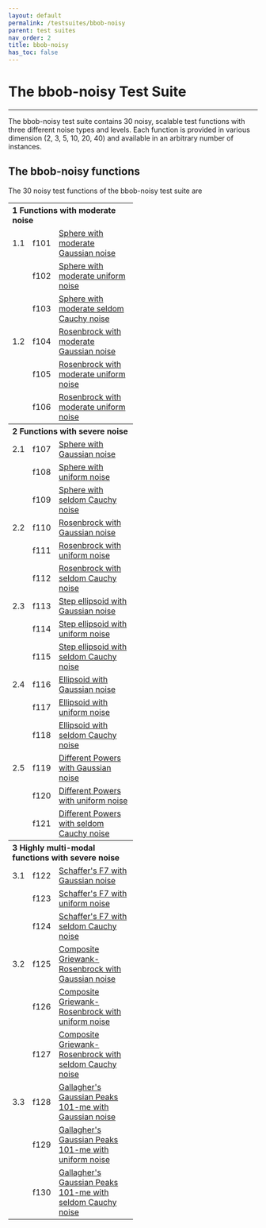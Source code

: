 ```yaml
---
layout: default
permalink: /testsuites/bbob-noisy
parent: test suites
nav_order: 2
title: bbob-noisy
has_toc: false
---
```



# The bbob-noisy Test Suite

---

The bbob-noisy test suite contains 30 noisy, scalable test functions with three different noise types and levels. Each function is provided in various dimension (2, 3, 5, 10, 20, 40) and available in an arbitrary number of instances.


The bbob-noisy functions
------------------------

The 30 noisy test functions of the bbob-noisy test suite are

<table align="center" style="width:50%">
<tr>
   <th colspan=3 style="text-align:left">1 Functions with moderate noise</th>
</tr>
<tr>
	<td style="width:2%">1.1</td><td style="width:2%">f101</td><td><a href="http://coco.lri.fr/downloads/download15.03/bbobdocnoisyfunctions.pdf#page=7">Sphere with moderate Gaussian noise</a></td>
</tr><tr>
	<td>&nbsp;</td><td>f102</td><td><a href="http://coco.lri.fr/downloads/download15.03/bbobdocnoisyfunctions.pdf#page=12">Sphere with moderate uniform noise</a></td>
</tr><tr>
	<td>&nbsp;</td><td>f103</td><td><a href="http://coco.lri.fr/downloads/download15.03/bbobdocnoisyfunctions.pdf#page=17">Sphere with moderate seldom Cauchy noise</a></td>
</tr><tr>
	<td>1.2</td><td>f104</td><td><a href="http://coco.lri.fr/downloads/download15.03/bbobdocnoisyfunctions.pdf#page=22">Rosenbrock with moderate Gaussian noise</a></td>
</tr><tr>
	<td>&nbsp;</td><td>f105</td><td><a href="http://coco.lri.fr/downloads/download15.03/bbobdocnoisyfunctions.pdf#page=28">Rosenbrock with moderate uniform noise</a></td>
</tr><tr>
	<td>&nbsp;</td><td>f106</td><td><a href="http://coco.lri.fr/downloads/download15.03/bbobdocnoisyfunctions.pdf#page=33">Rosenbrock with moderate uniform noise</a></td>
</tr>
<tr>
   <th colspan=3 style="text-align:left">2 Functions with severe noise</th>
</tr>
<tr>
	<td>2.1</td><td>f107</td><td><a href="http://coco.lri.fr/downloads/download15.03/bbobdocnoisyfunctions.pdf#page=38">Sphere with Gaussian noise</a></td>
</tr><tr>
	<td>&nbsp;</td><td>f108</td><td><a href="http://coco.lri.fr/downloads/download15.03/bbobdocnoisyfunctions.pdf#page=43">Sphere with uniform noise</a></td>
</tr><tr>
	<td>&nbsp;</td><td>f109</td><td><a href="http://coco.lri.fr/downloads/download15.03/bbobdocnoisyfunctions.pdf#page=48">Sphere with seldom Cauchy noise</a></td>
</tr><tr>
	<td>2.2</td><td>f110</td><td><a href="http://coco.lri.fr/downloads/download15.03/bbobdocnoisyfunctions.pdf#page=53">Rosenbrock with Gaussian noise</a></td>
</tr><tr>
	<td>&nbsp;</td><td>f111</td><td><a href="http://coco.lri.fr/downloads/download15.03/bbobdocnoisyfunctions.pdf#page=58">Rosenbrock with uniform noise</a></td>
</tr><tr>
	<td>&nbsp;</td><td>f112</td><td><a href="http://coco.lri.fr/downloads/download15.03/bbobdocnoisyfunctions.pdf#page=63">Rosenbrock with seldom Cauchy noise</a></td>
</tr><tr>
	<td>2.3</td><td>f113</td><td><a href="http://coco.lri.fr/downloads/download15.03/bbobdocnoisyfunctions.pdf#page=68">Step ellipsoid with Gaussian noise</a></td>
</tr><tr>
	<td>&nbsp;</td><td>f114</td><td><a href="http://coco.lri.fr/downloads/download15.03/bbobdocnoisyfunctions.pdf#page=73">Step ellipsoid with uniform noise</a></td>
</tr><tr>
	<td>&nbsp;</td><td>f115</td><td><a href="http://coco.lri.fr/downloads/download15.03/bbobdocnoisyfunctions.pdf#page=78">Step ellipsoid with seldom Cauchy noise</a></td>
</tr><tr>
	<td>2.4</td><td>f116</td><td><a href="http://coco.lri.fr/downloads/download15.03/bbobdocnoisyfunctions.pdf#page=83">Ellipsoid with Gaussian noise</a></td>
</tr><tr>
	<td>&nbsp;</td><td>f117</td><td><a href="http://coco.lri.fr/downloads/download15.03/bbobdocnoisyfunctions.pdf#page=88">Ellipsoid with uniform noise</a></td>
</tr><tr>
	<td>&nbsp;</td><td>f118</td><td><a href="http://coco.lri.fr/downloads/download15.03/bbobdocnoisyfunctions.pdf#page=93">Ellipsoid with seldom Cauchy noise</a></td>
</tr><tr>
	<td>2.5</td><td>f119</td><td><a href="http://coco.lri.fr/downloads/download15.03/bbobdocnoisyfunctions.pdf#page=98">Different Powers with Gaussian noise</a></td>
</tr><tr>
	<td>&nbsp;</td><td>f120</td><td><a href="http://coco.lri.fr/downloads/download15.03/bbobdocnoisyfunctions.pdf#page=102">Different Powers with uniform noise</a></td>
</tr><tr>
	<td>&nbsp;</td><td>f121</td><td><a href="http://coco.lri.fr/downloads/download15.03/bbobdocnoisyfunctions.pdf#page=106">Different Powers with seldom Cauchy noise</a></td>
</tr>
<tr>
   <th colspan=3 style="text-align:left">3 Highly multi-modal functions with severe noise
</th>
</tr>
<tr>
	<td>3.1</td><td>f122</td><td><a href="http://coco.lri.fr/downloads/download15.03/bbobdocnoisyfunctions.pdf#page=110">Schaffer's F7 with Gaussian noise</a></td>
</tr><tr>
	<td>&nbsp;</td><td>f123</td><td><a href="http://coco.lri.fr/downloads/download15.03/bbobdocnoisyfunctions.pdf#page=115">Schaffer's F7 with uniform noise</a></td>
</tr><tr>
	<td>&nbsp;</td><td>f124</td><td><a href="http://coco.lri.fr/downloads/download15.03/bbobdocnoisyfunctions.pdf#page=120">Schaffer's F7 with seldom Cauchy noise</a></td>
</tr><tr>
	<td>3.2</td><td>f125</td><td><a href="http://coco.lri.fr/downloads/download15.03/bbobdocnoisyfunctions.pdf#page=125">Composite Griewank-Rosenbrock with Gaussian noise</a></td>
</tr><tr>
	<td>&nbsp;</td><td>f126</td><td><a href="http://coco.lri.fr/downloads/download15.03/bbobdocnoisyfunctions.pdf#page=129">Composite Griewank-Rosenbrock with uniform noise</a></td>
</tr><tr>
	<td>&nbsp;</td><td>f127</td><td><a href="http://coco.lri.fr/downloads/download15.03/bbobdocnoisyfunctions.pdf#page=133">Composite Griewank-Rosenbrock with seldom Cauchy noise</a></td>
</tr><tr>
	<td>3.3</td><td>f128</td><td><a href="http://coco.lri.fr/downloads/download15.03/bbobdocnoisyfunctions.pdf#page=137">Gallagher's Gaussian Peaks 101-me with Gaussian noise</a></td>
</tr><tr>
	<td>&nbsp;</td><td>f129</td><td><a href="http://coco.lri.fr/downloads/download15.03/bbobdocnoisyfunctions.pdf#page=143">Gallagher's Gaussian Peaks 101-me with uniform noise</a></td>
</tr><tr>
	<td>&nbsp;</td><td>f130</td><td><a href="http://coco.lri.fr/downloads/download15.03/bbobdocnoisyfunctions.pdf#page=148">Gallagher's Gaussian Peaks 101-me with seldom Cauchy noise</a></td>
</tr>
</table>

<link rel="stylesheet" href="{{ '/assets/css/custom.css' | relative_url }}"/>

